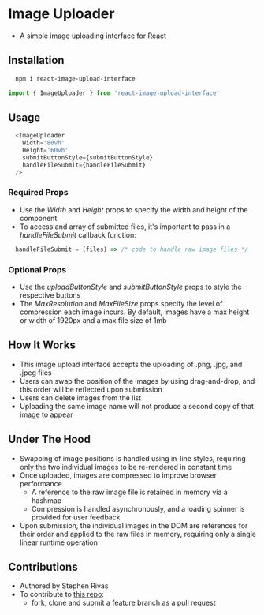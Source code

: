 # Image Uploader

- A simple image uploading interface for React

## Installation

```bash
  npm i react-image-upload-interface

```

```js
import { ImageUploader } from 'react-image-upload-interface'

```

## Usage

```js
  <ImageUploader
    Width='80vh'
    Height='60vh'
    submitButtonStyle={submitButtonStyle}
    handleFileSubmit={handleFileSubmit}
  />
```

### Required Props

- Use the *Width* and *Height* props to specify the width and height of the component
- To access and array of submitted files, it's important to pass in a *handleFileSubmit* callback function:

```js
  handleFileSubmit = (files) => /* code to handle raw image files */
```

### Optional Props

- Use the *uploadButtonStyle* and *submitButtonStyle* props to style the respective buttons
- The *MaxResolution* and *MaxFileSize* props specify the level of compression each image incurs. By default, images have a max height or width of 1920px and a max file size of 1mb

## How It Works

- This image upload interface accepts the uploading of .png, .jpg, and .jpeg files
- Users can swap the position of the images by using drag-and-drop, and this order will be reflected upon submission
- Users can delete images from the list
- Uploading the same image name will not produce a second copy of that image to appear

## Under The Hood

- Swapping of image positions is handled using in-line styles, requiring only the two individual images to be re-rendered in constant time
- Once uploaded, images are compressed to improve browser performance
  - A reference to the raw image file is retained in memory via a hashmap
  - Compression is handled asynchronously, and a loading spinner is provided for user feedback
- Upon submission, the individual images in the DOM are references for their order and applied to the raw files in memory, requiring only a single linear runtime operation

## Contributions

- Authored by Stephen Rivas
- To contribute to [this repo](https://github.com/stephenpharmd/image-uploader):
  - fork, clone and submit a feature branch as a pull request
